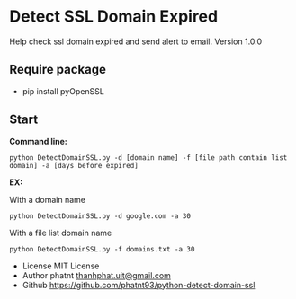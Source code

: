 # Detect SSL Domain Expired
Help check ssl domain expired and send alert to email.
Version 1.0.0

## Require package
- pip install pyOpenSSL

## Start
**Command line:**
```
python DetectDomainSSL.py -d [domain name] -f [file path contain list domain] -a [days before expired]
```

**EX:**

With a domain name
```
python DetectDomainSSL.py -d google.com -a 30
```
With a file list domain name
```
python DetectDomainSSL.py -f domains.txt -a 30
```

- License MIT License
- Author phatnt <thanhphat.uit@gmail.com>
- Github https://github.com/phatnt93/python-detect-domain-ssl
